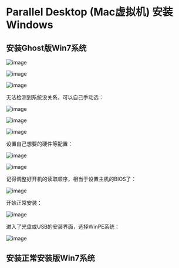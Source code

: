 # Parallel Desktop (Mac虚拟机) 安装Windows


## 安装Ghost版Win7系统

![image](https://user-images.githubusercontent.com/14041622/45351082-e5aa0d80-b5e7-11e8-8457-585a16392fda.png)

![image](https://user-images.githubusercontent.com/14041622/45351118-f65a8380-b5e7-11e8-983d-c7654b9c9621.png)

![image](https://user-images.githubusercontent.com/14041622/45351146-04a89f80-b5e8-11e8-87c6-e82f4c6ef2d8.png)

无法检测到系统没关系，可以自己手动选：

![image](https://user-images.githubusercontent.com/14041622/45351181-19853300-b5e8-11e8-9d62-32193588cec0.png)

![image](https://user-images.githubusercontent.com/14041622/45351194-2144d780-b5e8-11e8-839b-122013aae579.png)



![image](https://user-images.githubusercontent.com/14041622/45351261-55b89380-b5e8-11e8-90dd-f9aa1ac751c0.png)


设置自己想要的硬件等配置：

![image](https://user-images.githubusercontent.com/14041622/45351299-6e28ae00-b5e8-11e8-8eb3-07e562825936.png)


![image](https://user-images.githubusercontent.com/14041622/45351414-b1831c80-b5e8-11e8-8f2f-f00aedae393b.png)


记得调整好开机的读取顺序，相当于设置主机的BIOS了：

![image](https://user-images.githubusercontent.com/14041622/45351684-56055e80-b5e9-11e8-9d08-b137c4030dfc.png)


开始正常安装：

![image](https://user-images.githubusercontent.com/14041622/45351493-e5f6d880-b5e8-11e8-85a2-e08c976f83d8.png)


进入了光盘或USB的安装界面，选择WinPE系统：

![image](https://user-images.githubusercontent.com/14041622/45355464-12175700-b5f3-11e8-8dc0-f24f31925db2.png)



## 安装正常安装版Win7系统

